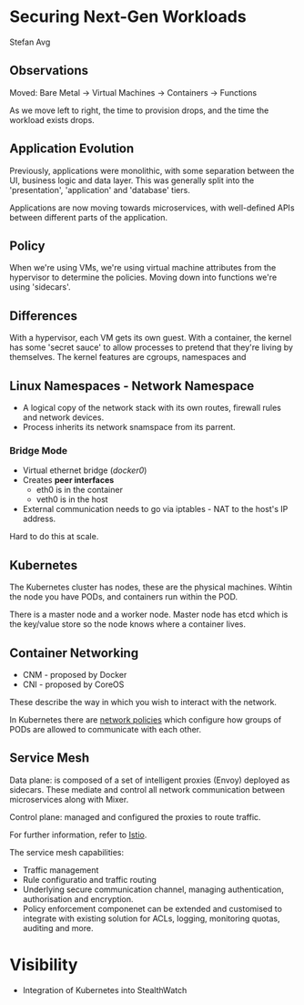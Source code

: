 # Securing Next-Gen Workloads

Stefan Avg

## Observations

Moved: Bare Metal -> Virtual Machines -> Containers -> Functions

As we move left to right, the time to provision drops, and the time the workload exists drops.

## Application Evolution

Previously, applications were monolithic, with some separation between the UI, business logic and data layer. This was generally split into the 'presentation', 'application' and 'database' tiers. 

Applications are now moving towards microservices, with well-defined APIs between different parts of the application.

## Policy

When we're using VMs, we're using virtual machine attributes from the hypervisor to determine the policies. Moving down into functions we're using 'sidecars'.

## Differences

With a hypervisor, each VM gets its own guest. With a container, the kernel has some 'secret sauce' to allow processes to pretend that they're living by themselves. The kernel features are cgroups, namespaces and 

## Linux Namespaces - Network Namespace

* A logical copy of the network stack with its own routes, firewall rules and network devices.
* Process inherits its network snamspace from its parrent.

### Bridge Mode

* Virtual ethernet bridge (*docker0*)
* Creates **peer interfaces**
    * eth0 is in the container
    * veth0 is in the host
* External communication needs to go via iptables - NAT to the host's IP address.

Hard to do this at scale.

## Kubernetes

The Kubernetes cluster has nodes, these are the physical machines. Wihtin the node you have PODs, and containers run within the POD.

There is a master node and a worker node. Master node has etcd which is the key/value store so the node knows where a container lives.

## Container Networking

* CNM - proposed by Docker
* CNI - proposed by CoreOS

These describe the way in which you wish to interact with the network.

In Kubernetes there are [network policies](https://kubernetes.io/docs/concepts/services-networking/network-policies/) which configure how groups of PODs are allowed to communicate with each other.

## Service Mesh

Data plane: is composed of a set of intelligent proxies (Envoy) deployed as sidecars. These mediate and control all network communication between microservices along with Mixer.

Control plane: managed and configured the proxies to route traffic.

For further information, refer to [Istio](https://istio.io/docs/concepts/what-is-istio/).

The service mesh capabilities:
* Traffic management
* Rule configuratio and traffic routing
* Underlying secure communication channel, managing authentication, authorisation and encryption.
* Policy enforcement componenet can be extended and customised to integrate with existing solution for ACLs, logging, monitoring quotas, auditing and more.

# Visibility

* Integration of Kubernetes into StealthWatch

